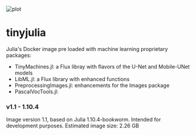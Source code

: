 ![plot](https://github.com/cirobr/TinyMachines.jl/images/logo-name-tm.png?raw=true)

# tinyjulia
Julia's Docker image pre loaded with machine learning proprietary packages:
* TinyMachines.jl: a Flux libray with flavors of the U-Net and Mobile-UNet models
* LibML.jl: a Flux library with enhanced functions
* PreprocessingImages.jl: enhancements for the Images package
* PascalVocTools.jl: 

### v1.1 - 1.10.4
Image version 1.1, based on Julia 1.10.4-bookworm. Intended for development purposes.
Estimated image size: 2.26 GB
